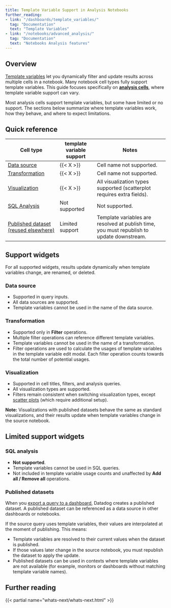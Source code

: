 ```yaml
---
title: Template Variable Support in Analysis Notebooks
further_reading:
- link: "/dashboards/template_variables/"
  tag: "Documentation"
  text: "Template Variables"
- link: "/notebooks/advanced_analysis/"
  tag: "Documentation"
  text: "Notebooks Analysis features"
---
```


## Overview

[Template variables][1] let you dynamically filter and update results across multiple cells in a notebook. Many notebook cell types fully support template variables. This guide focuses specifically on [**analysis cells**][2], where template variable support can vary.

Most analysis cells support template variables, but some have limited or no support. The sections below summarize where template variables work, how they behave, and where to expect limitations.

## Quick reference

| Cell type | template variable support | Notes |
| ----- | ----- | ----- |
| [Data source](#data-source) | {{< X >}} | Cell name not supported. |
| [Transformation](#transformation) | {{< X >}} | Cell name not supported. |
| [Visualization](#visualization) | {{< X >}} | All visualization types supported (scatterplot requires extra fields). |
| [SQL Analysis](#sql-analysis) | Not supported | Not supported. |
| [Published dataset (reused elsewhere)](#published-datasets) | Limited support | Template variables are resolved at publish time, you must republish to update downstream. |

## Support widgets

For all supported widgets, results update dynamically when template variables change, are renamed, or deleted.

### Data source
* Supported in query inputs.
* All data sources are supported.
* Template variables cannot be used in the name of the data source.

### Transformation
* Supported only in **Filter** operations.
* Multiple filter operations can reference different template variables.
* Template variables cannot be used in the name of a transformation.
* Filter operations are used to calculate the usages of template variables in the template variable edit modal. Each filter operation counts towards the total number of potential usages.

### Visualization
* Supported in cell titles, filters, and analysis queries.
* All visualization types are supported.
* Filters remain consistent when switching visualization types, except [scatter plots][3] (which require additional setup).

**Note:** Visualizations with published datasets behave the same as standard visualizations, and their results update when template variables change in the source notebook.

## Limited support widgets

### SQL analysis
* **Not supported**.
* Template variables cannot be used in SQL queries.
* Not included in template variable usage counts and unaffected by **Add all / Remove all** operations.

### Published datasets

When you [export a query to a dashboard][4], Datadog creates a published dataset. A published dataset can be referenced as a data source in other dashboards or notebooks.

If the source query uses template variables, their values are interpolated at the moment of publishing. This means:
* Template variables are resolved to their current values when the dataset is published.
* If those values later change in the source notebook, you must republish the dataset to apply the update.
* Published datasets can be used in contexts where template variables are not available (for example, monitors or dashboards without matching template variable names).

## Further reading

{{< partial name="whats-next/whats-next.html" >}}

[1]: /dashboards/template_variables/
[2]: /notebooks/advanced_analysis/
[3]: /dashboards/widgets/scatter_plot/
[4]: /notebooks/advanced_analysis/#export-your-query-to-a-dashboard
